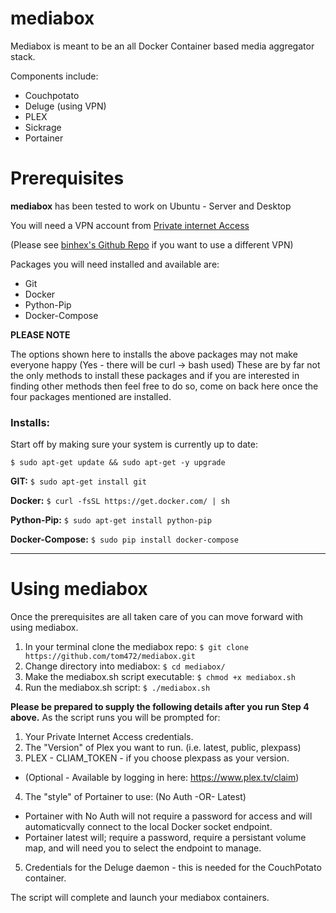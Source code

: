 # mediabox
Mediabox is meant to be an all Docker Container based media aggregator stack.

Components include:
  * Couchpotato
  * Deluge (using VPN)
  * PLEX
  * Sickrage
  * Portainer
  
# Prerequisites
**mediabox** has been tested to work on Ubuntu - Server and Desktop

You will need a VPN account from [Private internet Access](https://www.privateinternetaccess.com/)

(Please see [binhex's Github Repo](https://github.com/binhex/arch-delugevpn) if you want to use a different VPN)

Packages you will need installed and available are:
  * Git
  * Docker
  * Python-Pip
  * Docker-Compose
  
**PLEASE NOTE**

The options shown here to installs the above packages may not make everyone happy (Yes - there will be curl -> bash used)
These are by far not the only methods to install these packages and if you are interested in finding other methods then feel free to do so, come on back here once the four packages mentioned are installed.

### Installs:

Start off by making sure your system is currently up to date:

`$ sudo apt-get update && sudo apt-get -y upgrade`

**GIT:** `$ sudo apt-get install git`

**Docker:** `$ curl -fsSL https://get.docker.com/ | sh`

**Python-Pip:** `$ sudo apt-get install python-pip`

**Docker-Compose:** `$ sudo pip install docker-compose`

---

# Using mediabox

Once the prerequisites are all taken care of you can move forward with using mediabox.

1. In your terminal clone the mediabox repo: `$ git clone https://github.com/tom472/mediabox.git`
2. Change directory into mediabox: `$ cd mediabox/`
3. Make the mediabox.sh script executable: `$ chmod +x mediabox.sh`
4. Run the mediabox.sh script: `$ ./mediabox.sh`

**Please be prepared to supply the following details after you run Step 4 above.**
As the script runs you will be prompted for:

1. Your Private Internet Access credentials.
2. The "Version" of Plex you want to run. (i.e. latest, public, plexpass)
3. PLEX - CLIAM_TOKEN - if you choose plexpass as your version. 
  * (Optional - Available by logging in here: https://www.plex.tv/claim)
4. The "style" of Portainer to use: (No Auth -OR- Latest)
  * Portainer with No Auth will not require a password for access and will automaticvally connect to the local Docker socket endpoint.
  * Portainer latest will; require a password, require a persistant volume map, and will need you to select the endpoint to manage.
5. Credentials for the Deluge daemon - this is needed for the CouchPotato container.

The script will complete and launch your mediabox containers.
